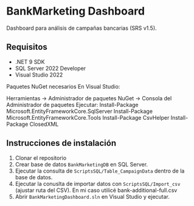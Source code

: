 # BankMarketing Dashboard

Dashboard para análisis de campañas bancarias (SRS v1.5).

## Requisitos
- .NET 9 SDK
- SQL Server 2022 Developer
- Visual Studio 2022

Paquetes NuGet necesarios
En Visual Studio:

Herramientas → Administrador de paquetes NuGet → Consola del Administrador de paquetes
Ejecutar:
Install-Package Microsoft.EntityFrameworkCore.SqlServer
Install-Package Microsoft.EntityFrameworkCore.Tools
Install-Package CsvHelper
Install-Package ClosedXML

## Instrucciones de instalación

1. Clonar el repositorio
3. Crear base de datos `BankMarketingDB` en SQL Server.
4. Ejecutar la consulta de `ScriptsSQL/Table_CampaignData` dentro de la base de datos.
5. Ejecutar la conuslta de importar datos con `ScriptsSQL/Import_csv` (ajustar ruta del CSV). En mi caso utilicé bank-additional-full.csv
6. Abrir `BankMarketingDashboard.sln` en Visual Studio y ejecutar.
